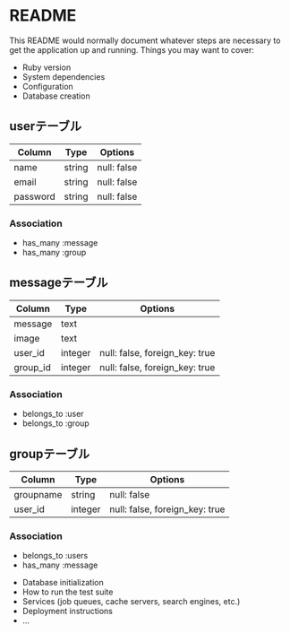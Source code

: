 # README

This README would normally document whatever steps are necessary to get the
application up and running.
Things you may want to cover:

* Ruby version
* System dependencies
* Configuration
* Database creation

## userテーブル
|Column|Type|Options|
|------|----|-------|
|name|string|null: false|
|email|string|null: false|
|password|string|null: false|

### Association
- has_many :message
- has_many :group

## messageテーブル
|Column|Type|Options|
|------|----|-------|
|message|text||
|image|text||
|user_id|integer|null: false, foreign_key: true|
|group_id|integer|null: false, foreign_key: true|

### Association
- belongs_to :user
- belongs_to :group

## groupテーブル
|Column|Type|Options|
|------|----|-------|
|groupname|string|null: false|
|user_id|integer|null: false, foreign_key: true|

### Association
- belongs_to :users
- has_many :message

* Database initialization
* How to run the test suite
* Services (job queues, cache servers, search engines, etc.)
* Deployment instructions
* ...
